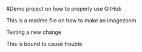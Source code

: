 #Demo project on how to properly use GitHub

This is a readme file on how to make an imagezoom

Testing a new change

This is bound to cause trouble